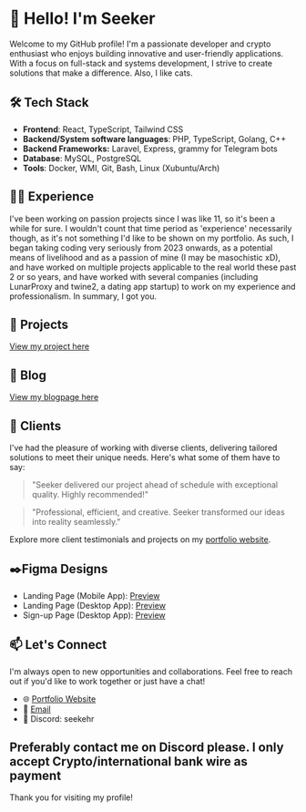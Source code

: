 # 👋 Hello! I'm Seeker

Welcome to my GitHub profile! I'm a passionate developer and crypto enthusiast who enjoys building innovative and user-friendly applications. With a focus on full-stack and systems development, I strive to create solutions that make a difference. Also, I like cats.

## 🛠️ Tech Stack

- **Frontend**: React, TypeScript, Tailwind CSS
- **Backend/System software languages**: PHP, TypeScript, Golang, C++
- **Backend Frameworks:** Laravel, Express, grammy for Telegram bots 
- **Database**: MySQL, PostgreSQL
- **Tools**: Docker, WMI, Git, Bash, Linux (Xubuntu/Arch)

## 🧑‍💼 Experience

I've been working on passion projects since I was like 11, so it's been a while for sure. I wouldn't count that time period as 'experience' necessarily though, as it's not something I'd like to be shown on my portfolio. As such, I began taking coding very seriously from 2023 onwards, as a potential means of livelihood and as a passion of mine (I may be masochistic xD), and have worked on multiple projects applicable to the real world these past 2 or so years, and have worked with several companies (including LunarProxy and twine2, a dating app startup) to work on my experience and professionalism. In summary, I got you. 

## 🚀 Projects
[View my project here](https://seekehr.github.io/projects.html)

## 📝 Blog
[View my blogpage here](https://seekehr.github.io/blog/)

## 🤝 Clients

I've had the pleasure of working with diverse clients, delivering tailored solutions to meet their unique needs. Here's what some of them have to say:

> "Seeker delivered our project ahead of schedule with exceptional quality. Highly recommended!"

> "Professional, efficient, and creative. Seeker transformed our ideas into reality seamlessly."

Explore more client testimonials and projects on my [portfolio website](https://seekehr.github.io/clients.html).

## ✒️Figma Designs
- Landing Page (Mobile App): [Preview](https://www.figma.com/proto/Mih7sESc03b9LBBWv188CK/Twine2?node-id=0-1&p=f&t=l9POzcwIExQl1u9l-0&scaling=scale-down&content-scaling=fixed&page-id=0%3A1)
- Landing Page (Desktop App): [Preview](https://www.figma.com/proto/fUHcuIs93ewhPB7tq9Y2GG/httpwire?node-id=49-4&p=f&t=T3nOdip0JqeEMQgR-0&scaling=contain&content-scaling=fixed&page-id=49%3A2)
- Sign-up Page (Desktop App): [Preview](https://www.figma.com/proto/fUHcuIs93ewhPB7tq9Y2GG/httpwire?node-id=0-1&p=f&t=T3nOdip0JqeEMQgR-0&scaling=contain&content-scaling=fixed&page-id=0%3A1)
  
## 📫 Let's Connect

I'm always open to new opportunities and collaborations. Feel free to reach out if you'd like to work together or just have a chat!

- 🌐 [Portfolio Website](https://seekehr.github.io)
- 📧 [Email](mailto:grouchyseeker@gmail.com)
- 💼 Discord: seekehr

**Preferably contact me on Discord please. I only accept Crypto/international bank wire as payment**
---

Thank you for visiting my profile!
